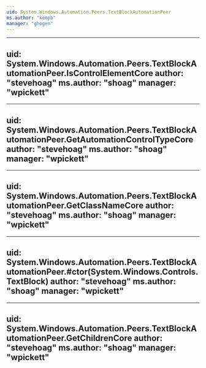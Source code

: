 ```yaml
---
uid: System.Windows.Automation.Peers.TextBlockAutomationPeer
ms.author: "kempb"
manager: "ghogen"
---
```


---
uid: System.Windows.Automation.Peers.TextBlockAutomationPeer.IsControlElementCore
author: "stevehoag"
ms.author: "shoag"
manager: "wpickett"
---

---
uid: System.Windows.Automation.Peers.TextBlockAutomationPeer.GetAutomationControlTypeCore
author: "stevehoag"
ms.author: "shoag"
manager: "wpickett"
---

---
uid: System.Windows.Automation.Peers.TextBlockAutomationPeer.GetClassNameCore
author: "stevehoag"
ms.author: "shoag"
manager: "wpickett"
---

---
uid: System.Windows.Automation.Peers.TextBlockAutomationPeer.#ctor(System.Windows.Controls.TextBlock)
author: "stevehoag"
ms.author: "shoag"
manager: "wpickett"
---

---
uid: System.Windows.Automation.Peers.TextBlockAutomationPeer.GetChildrenCore
author: "stevehoag"
ms.author: "shoag"
manager: "wpickett"
---
